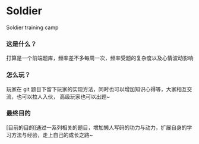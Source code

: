 # Soldier
Soldier training camp

### 这是什么？
打算是一个前端题库，频率差不多每周一次，频率受题的复杂度以及心情波动影响

### 怎么玩？
玩家在 git 题目下留下玩家的实现方法，同时也可以增加知识心得等，大家相互交流，也可以拉人入伙，
高级玩家也可以出题~

### 最终目的
[目前的目的]通过一系列相关的题目，增加懒人写码的功力与动力，扩展自身的学习方法与经验，走上自己的成长之路~
